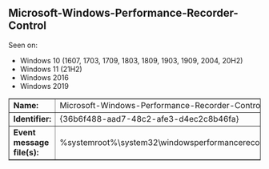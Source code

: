 ## Microsoft-Windows-Performance-Recorder-Control

Seen on:
* Windows 10 (1607, 1703, 1709, 1803, 1809, 1903, 1909, 2004, 20H2)
* Windows 11 (21H2)
* Windows 2016
* Windows 2019

<table border="1" class="docutils">
  <tbody>
    <tr>
      <td><b>Name:</b></td>
      <td>Microsoft-Windows-Performance-Recorder-Control</td>
    </tr>
    <tr>
      <td><b>Identifier:</b></td>
      <td>{36b6f488-aad7-48c2-afe3-d4ec2c8b46fa}</td>
    </tr>
    <tr>
      <td><b>Event message file(s):</b></td>
      <td>%systemroot%\system32\windowsperformancerecordercontrol.dll</td>
    </tr>
  </tbody>
</table>

&nbsp;

